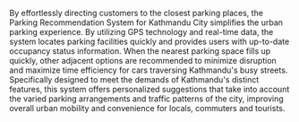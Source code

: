 By effortlessly directing customers to the closest parking places, the Parking Recommendation System for Kathmandu City simplifies the urban parking experience. By utilizing GPS technology and real-time data, the system locates parking facilities quickly and provides users with up-to-date occupancy status information. When the nearest parking space fills up quickly, other adjacent options are recommended to minimize disruption and maximize time efficiency for cars traversing Kathmandu's busy streets. Specifically designed to meet the demands of Kathmandu's distinct features, this system offers personalized suggestions that take into account the varied parking arrangements and traffic patterns of the city, improving overall urban mobility and convenience for locals, commuters and tourists.
